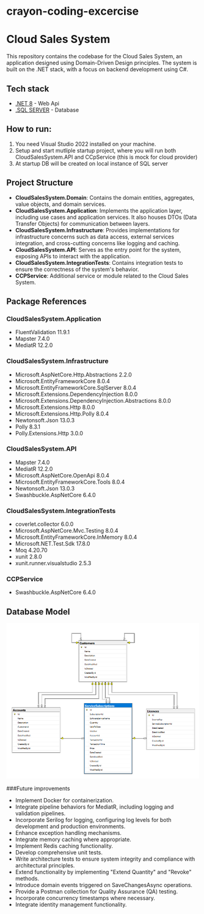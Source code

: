 # crayon-coding-excercise

# Cloud Sales System

This repository contains the codebase for the Cloud Sales System, an application designed using Domain-Driven Design principles. 
The system is built on the .NET stack, with a focus on backend development using C#.

## Tech stack
- [.NET 8](https://dotnet.microsoft.com/en-us/download/dotnet/8.0) - Web Api
- [.SQL SERVER](https://www.microsoft.com/en-us/sql-server/sql-server-downloads) - Database

## How to run:
1. You need Visual Studio 2022 installed on your machine. 
2. Setup and start mutliple startup project, where you will run both CloudSalesSystem.API and CCpService (this is mock for cloud provider)
3. At startup DB will be created on local instance of SQL server


## Project Structure

- **CloudSalesSystem.Domain**: Contains the domain entities, aggregates, value objects, and domain services.
- **CloudSalesSystem.Application**: Implements the application layer, including use cases and application services. It also houses DTOs (Data Transfer Objects) for communication between layers.
- **CloudSalesSystem.Infrastructure**: Provides implementations for infrastructure concerns such as data access, external services integration, and cross-cutting concerns like logging and caching.
- **CloudSalesSystem.API**: Serves as the entry point for the system, exposing APIs to interact with the application.
- **CloudSalesSystem.IntegrationTests**: Contains integration tests to ensure the correctness of the system's behavior.
- **CCPService**: Additional service or module related to the Cloud Sales System.

## Package References

### CloudSalesSystem.Application

- FluentValidation 11.9.1
- Mapster 7.4.0
- MediatR 12.2.0

### CloudSalesSystem.Infrastructure

- Microsoft.AspNetCore.Http.Abstractions 2.2.0
- Microsoft.EntityFrameworkCore 8.0.4
- Microsoft.EntityFrameworkCore.SqlServer 8.0.4
- Microsoft.Extensions.DependencyInjection 8.0.0
- Microsoft.Extensions.DependencyInjection.Abstractions 8.0.0
- Microsoft.Extensions.Http 8.0.0
- Microsoft.Extensions.Http.Polly 8.0.4
- Newtonsoft.Json 13.0.3
- Polly 8.3.1
- Polly.Extensions.Http 3.0.0

### CloudSalesSystem.API

- Mapster 7.4.0
- MediatR 12.2.0
- Microsoft.AspNetCore.OpenApi 8.0.4
- Microsoft.EntityFrameworkCore.Tools 8.0.4
- Newtonsoft.Json 13.0.3
- Swashbuckle.AspNetCore 6.4.0

### CloudSalesSystem.IntegrationTests

- coverlet.collector 6.0.0
- Microsoft.AspNetCore.Mvc.Testing 8.0.4
- Microsoft.EntityFrameworkCore.InMemory 8.0.4
- Microsoft.NET.Test.Sdk 17.8.0
- Moq 4.20.70
- xunit 2.8.0
- xunit.runner.visualstudio 2.5.3

### CCPService

- Swashbuckle.AspNetCore 6.4.0

## Database Model
![Image Description](./docs/Database.png)

###Future improvements
- Implement Docker for containerization.
- Integrate pipeline behaviors for MediatR, including logging and validation pipelines.
- Incorporate Serilog for logging, configuring log levels for both development and production environments.
- Enhance exception handling mechanisms.
- Integrate memory caching where appropriate.
- Implement Redis caching functionality.
- Develop comprehensive unit tests.
- Write architecture tests to ensure system integrity and compliance with architectural principles.
- Extend functionality by implementing "Extend Quantity" and "Revoke" methods.
- Introduce domain events triggered on SaveChangesAsync operations.
- Provide a Postman collection for Quality Assurance (QA) testing.
- Incorporate concurrency timestamps where necessary.
- Integrate identity management functionality.

